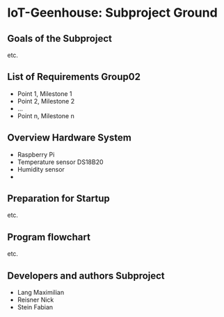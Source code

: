 # IoT-Geenhouse: Subproject Ground

## Goals of the Subproject
etc.
## List of Requirements Group02

 * Point 1, Milestone 1
 * Point 2, Milestone 2
 * ...
 * Point n, Milestone n
 
## Overview Hardware System
* Raspberry Pi
* Temperature sensor DS18B20
* Humidity sensor
* 
## Preparation for Startup
etc.

## Program flowchart
etc.

##  Developers and authors Subproject
 * Lang Maximilian
 * Reisner Nick
 * Stein Fabian
